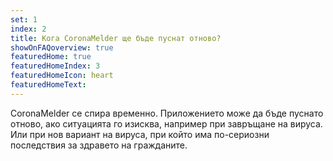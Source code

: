 ```yaml
---
set: 1
index: 2
title: Кога CoronaMelder ще бъде пуснат отново?
showOnFAQoverview: true
featuredHome: true
featuredHomeIndex: 3
featuredHomeIcon: heart
featuredHomeText: 
---
```

CoronaMelder се спира временно. Приложението може да бъде пуснато отново, ако ситуацията го изисква, например при завръщане на вируса. Или при нов вариант на вируса, при който има по-сериозни последствия за здравето на гражданите. 
